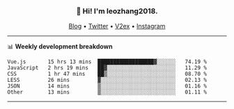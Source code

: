 <h3 align="center">👋 Hi! I'm leozhang2018.</h3>
<p align="center">
  <a href="https://leozhang2018.me">Blog</a> •
  <a href="https://twitter.com/leozhang2018">Twitter</a> •
  <a href="https://www.v2ex.com/member/leozhang">V2ex</a> •
  <a href="https://www.instagram.com/leozhanghere">Instagram</a>
</p>

-------

📊 **Weekly development breakdown**
<!--START_SECTION:waka-->

```text
Vue.js       15 hrs 13 mins  ██████████████████▓░░░░░░   74.19 %
JavaScript   2 hrs 19 mins   ██▓░░░░░░░░░░░░░░░░░░░░░░   11.29 %
CSS          1 hr 47 mins    ██▒░░░░░░░░░░░░░░░░░░░░░░   08.70 %
LESS         26 mins         ▓░░░░░░░░░░░░░░░░░░░░░░░░   02.13 %
JSON         14 mins         ▒░░░░░░░░░░░░░░░░░░░░░░░░   01.16 %
Other        13 mins         ▒░░░░░░░░░░░░░░░░░░░░░░░░   01.11 %
```

<!--END_SECTION:waka-->
-------

